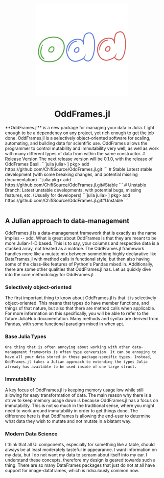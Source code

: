 <div align="center">
  <img src="https://github.com/ChifiSource/OddFrames.jl/blob/Unstable/assets/oddframes.png" width = 300 height = 300>
  <h1>OddFrames.jl</h1>

 </div>
  **OddFrames.jl** is a new package for managing your data in Julia. Light enough to be a dependency on any project, yet rich enough to get the job done. OddFrames.jl is a selectively object-oriented software for scaling, automating, and building data for scientific use. OddFrames allows the programmer to control mutability and immutability very well, as well as work with many different types of data from within the same constructor.
# Release Version
The next release version will be 0.1.0, with the release of OddFrames Basil.
```julia
julia> ]
pkg> add https://github.com/ChifiSource/OddFrames.jl.git
```
# Stable
Latest stable development (with some breaking changes, and potential missing documentation)
```julia
pkg> add https://github.com/ChifiSource/OddFrames.jl.git#Stable
```
# Unstable Branch:
Latest unstable developments, with potential bugs, missing features, etc. (Usually for developers)
```julia
julia> ]
pkg> add https://github.com/ChifiSource/OddFrames.jl.git#Unstable
```

  
  <div align = "left">
<br>


## A Julian approach to data-management 
OddFrames.jl is a data-management framework that is exactly as the name implies -- odd. What is great about OddFrames is that they are meant to be more Julian-1-D based. This is to say, your columns and respective data is a stacked array, not treated as a matrice. The OddFrames.jl framework handles more like a mutate mix between sonmething highly declarative like DataFrames.jl with method calls in functional style, but then also having some of the class-like features of Python's Pandas mixed in. Additionally, there are some other qualities that OddFrames.jl has. Let us quickly dive into the core methodology for OddFrames.jl.
### Selectively object-oriented
The first important thing to know about OddFrames.jl is that it is selectively object-oriented. This means that types do have member functions, and things of that nature, but also that there are method calls when applicable. For more information on this specifically, you will be able to refer to the future JuliaHub documentation. Many methods and syntax are derived from Pandas, with some functional paradigm mixed in when apt.
### Base Julia Types
    One thing that is often annoying about working with other data-management frameworks is often type conversion. It can be annoying to have all your data stored in these package-specific types. Instead, OddFrames.jl takes a Julian approach to extending the types Julia already has available to be used inside of one large struct.
### Immutability
A key focus of OddFrames.jl is keeping memory usage low while still allowing for easy transformation of data. The main reason why there is a strive to keep memory usage down is because OddFrames.jl has a focus on immutability. This is not so much in the traditional sense, where you might need to work around immutability in order to get things done. The difference here is that OddFrames is allowing the end-user to determine what data they wish to mutate and not mutate in a blatant way.
 ### Modern Data Science
I think that all UI components, especially for something like a table, should always be at least moderately tasteful in appearance. I want information on my data, but I do not want my data to scream about itself into my ear. I understand these concepts, therefore my design is geared towards such a thing. There are so many DataFrames packages that just do not at all have support for image-dataframes, which is ridiculously common now.

